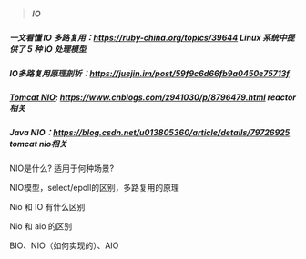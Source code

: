 > ##### IO

#####  一文看懂 IO 多路复用：https://ruby-china.org/topics/39644 Linux 系统中提供了 5 种 IO 处理模型

##### IO多路复用原理剖析：https://juejin.im/post/59f9c6d66fb9a0450e75713f

##### [Tomcat NIO](https://www.cnblogs.com/z941030/p/8796479.html): https://www.cnblogs.com/z941030/p/8796479.html reactor相关

##### Java NIO：https://blog.csdn.net/u013805360/article/details/79726925 tomcat nio相关







NIO是什么? 适用于何种场景?

NIO模型，select/epoll的区别，多路复用的原理

Nio 和 IO 有什么区别 

Nio 和 aio 的区别 

BIO、NIO（如何实现的）、AIO 

